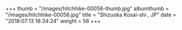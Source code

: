 +++
thumb = "/images/hitchhike-00056-thumb.jpg"
albumthumb = "/images/hitchhike-00056.jpg"
title = "Shizuoka Kosai-shi , JP"
date = "2018:07:13 18:34:24"
weight = 56
+++
